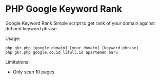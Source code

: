 # PHP Google Keyword Rank

Google Keyword Rank
Simple script to get rank of your domain against defined keyword phrase

Usage:
~~~
php gkr.php [google domain] [your domain] [keyword phrase]
php gkr.php google.co.id lifull.id apartemen baru
~~~

Limitations:
* Only scan 10 pages
